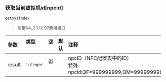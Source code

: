 ### 获取当前虚拟机id[npcid]

`getsysindex`

> **<font color="#808080" style="font-size: 13px;">引擎64_23.12.07新增接口</font>**

| 参数   | 类型      | 空   | 默认 | 注释                                                                                                |
| :----- | :-------- | :--- | :--- | :-------------------------------------------------------------------------------------------------- |
| result | `integer` | 否   |      | npcID（NPC配置表中的ID）<br>特殊npcid:QF=999999999,QM=999999996,LuaCond=999999995,LuaFunc=999999994 |

